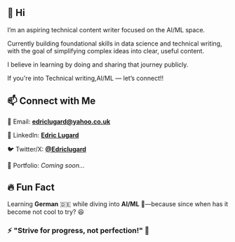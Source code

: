 ## 👋 Hi

I’m an aspiring technical content writer focused on the AI/ML space.

Currently building foundational skills in data science and technical writing, with the goal of simplifying complex ideas into clear, useful content.

I believe in learning by doing and sharing that journey publicly.

If you're into Technical writing,AI/ML — let’s connect!!

## 📫 Connect with Me

📧 Email: **[edriclugard@yahoo.co.uk](mailto:edriclugard@yahoo.co.uk)**  

💼 LinkedIn: **[Edric Lugard](https://www.linkedin.com/in/edric-lugard-704557b6/)**  

🐦 Twitter/X: **[@Edriclugard](https://x.com/EdricLugard_)**  

📜 Portfolio: *Coming soon...*



## 🔥 Fun Fact

Learning **German** 🇩🇪 while diving into **AI/ML** 🤖—because since when has it become not cool to try? 😆

### ⚡ "Strive for progress, not perfection!" 🚀

